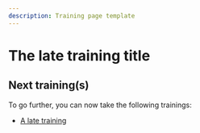 ```yaml
---
description: Training page template
---
```


# The late training title

## Next training(s)

To go further, you can now take the following trainings:

- [A late training](../a_late_training/000_syllabus.md)
